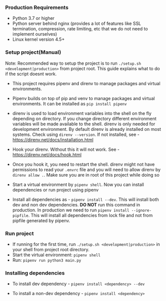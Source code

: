 ### Production Requirements
- Python 3.7 or higher
- Python server behind nginx (provides a lot of features like SSL termination, compression, rate limiting, etc that we do not need to implement ourselves)
- Linux kernel version 4.5+


### Setup project(Manual)

Note: Recommended way to setup the project is to run `./setup.sh <development|production>` from project root. This guide explains what to do
if the script doesnt work.

- This project requires pipenv and direnv to manage packages and virtual environments.

- Pipenv builds on top of pip and venv to manage packages and virtual environments. It can be installed as
  `pip install pipenv`

- direnv is used to load environment variables into the shell on the fly depending on directory.
  If you change directory different environment variables will be made available to the shell.
  direnv is only needed for development environment. By default direnv is already installed on most systems.
  Check using `direnv --version`. If not installed, see - https://direnv.net/docs/installation.html

- Hook your direnv. Without this it will not work. See - https://direnv.net/docs/hook.html

- Once you hook it, you need to restart the shell. direnv might not have permissions to read your `.envrc` file
  and you will need to allow direnv by `direnv allow .`. Make sure you are in root of this project while doing so

- Start a virtual environment by `pipenv shell`. Now you can install dependencies or run project using pipenv

- Install all dependencies as - `pipenv install --dev`. This will install both dev and non dev dependencies. __DO NOT__
  run this command in production. In production we need to run `pipenv install --ignore-pipfile`. This will install
  all dependencies from lock file and not from pipfile generated by pipenv.


### Run project

- If running for the first time, run `./setup.sh <development|production>` in your shell from project root directory.
- Start the virtual environment: `pipenv shell`
- Run: `pipenv run python3 main.py`


### Installing dependencies 

- To install dev dependency - `pipenv install <dependency> --dev`

- To install a non-dev dependency - `pipenv install <dependency>`
